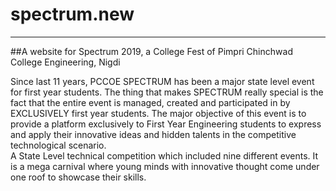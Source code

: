 # spectrum.new
***
##A website for Spectrum 2019, a College Fest of Pimpri Chinchwad College Engineering, Nigdi

Since last 11 years, PCCOE SPECTRUM has been a major state level event for first year students. The thing that makes
SPECTRUM really special is the fact that the entire event is managed, created and participated in by EXCLUSIVELY first
year students.
The major objective of this event is to provide a platform exclusively to First Year Engineering students to express
and apply their innovative ideas and hidden talents in the competitive technological scenario.<br>
A State Level technical competition which included nine different events. It is a mega carnival where young minds with
innovative thought come under one roof to showcase their skills.